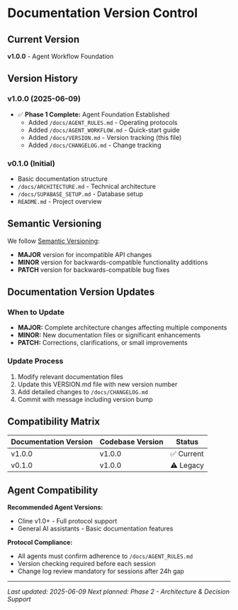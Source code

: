 # Documentation Version Control

## Current Version
**v1.0.0** - Agent Workflow Foundation

## Version History

### v1.0.0 (2025-06-09)
- ✅ **Phase 1 Complete:** Agent Foundation Established
  - Added `/docs/AGENT_RULES.md` - Operating protocols
  - Added `/docs/AGENT_WORKFLOW.md` - Quick-start guide
  - Added `/docs/VERSION.md` - Version tracking (this file)
  - Added `/docs/CHANGELOG.md` - Change tracking

### v0.1.0 (Initial)
- Basic documentation structure
- `/docs/ARCHITECTURE.md` - Technical architecture
- `/docs/SUPABASE_SETUP.md` - Database setup
- `README.md` - Project overview

## Semantic Versioning

We follow [Semantic Versioning](https://semver.org/):
- **MAJOR** version for incompatible API changes
- **MINOR** version for backwards-compatible functionality additions
- **PATCH** version for backwards-compatible bug fixes

## Documentation Version Updates

### When to Update
- **MAJOR:** Complete architecture changes affecting multiple components
- **MINOR:** New documentation files or significant enhancements
- **PATCH:** Corrections, clarifications, or small improvements

### Update Process
1. Modify relevant documentation files
2. Update this VERSION.md file with new version number
3. Add detailed changes to `/docs/CHANGELOG.md`
4. Commit with message including version bump

## Compatibility Matrix

| Documentation Version | Codebase Version | Status |
|----------------------|------------------|--------|
| v1.0.0              | v1.0.0          | ✅ Current |
| v0.1.0              | v1.0.0          | ⚠️ Legacy |

## Agent Compatibility

**Recommended Agent Versions:**
- Cline v1.0+ - Full protocol support
- General AI assistants - Basic documentation features

**Protocol Compliance:**
- All agents must confirm adherence to `/docs/AGENT_RULES.md`
- Version checking required before each session
- Change log review mandatory for sessions after 24h gap

---

*Last updated: 2025-06-09*
*Next planned: Phase 2 - Architecture & Decision Support*
